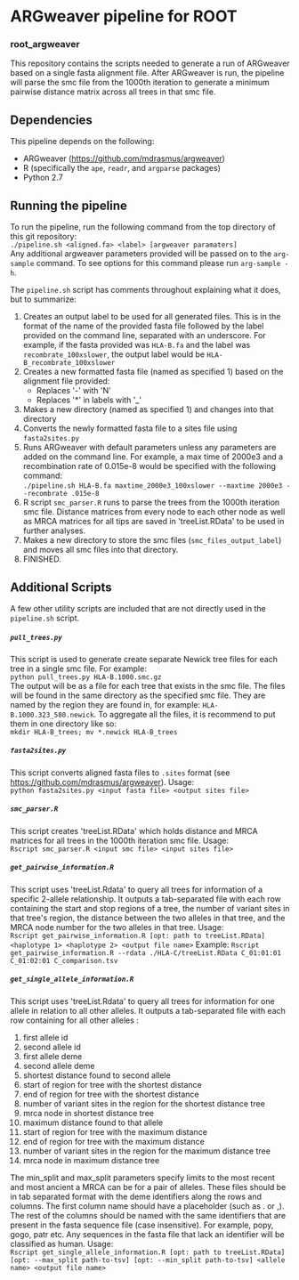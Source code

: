 # ARGweaver pipeline for ROOT
### root_argweaver

This repository contains the scripts needed to generate a run of ARGweaver based on a single fasta alignment file. After 
ARGweaver is run, the pipeline will parse the smc file from the 1000th iteration to generate a minimum pairwise distance 
matrix across all trees in that smc file.

## Dependencies

This pipeline depends on the following:
- ARGweaver (https://github.com/mdrasmus/argweaver)
- R (specifically the `ape`, `readr`, and `argparse` packages)
- Python 2.7

## Running the pipeline

To run the pipeline, run the following command from the top directory of this git repository:  
     `./pipeline.sh <aligned.fa> <label> [argweaver paramaters]`  
Any additional argweaver parameters provided will be passed on to the `arg-sample` command. To see options for this command 
please run `arg-sample -h`.

The `pipeline.sh` script has comments throughout explaining what it does, but to summarize:
1. Creates an output label to be used for all generated files. This is in the format of the name of the provided fasta file followed by the label provided on the command line, separated with an underscore. For example, if the fasta provided was `HLA-B.fa` and the label was `recombrate_100xslower`, the output label would be `HLA-B_recombrate_100xslower`
2. Creates a new formatted fasta file (named as specified 1) based on the alignment file provided:
   - Replaces '-' with 'N'
   - Replaces '*' in labels with '_'
3. Makes a new directory (named as specified 1) and changes into that directory
4. Converts the newly formatted fasta file to a sites file using `fasta2sites.py`
5. Runs ARGweaver with default parameters unless any parameters are added on the command line. For example, a max time of 2000e3 and a recombination rate of 0.015e-8 would be specified with the following command:  
     `./pipeline.sh HLA-B.fa maxtime_2000e3_100xslower --maxtime 2000e3 --recombrate .015e-8`  
6. R script `smc_parser.R` runs to parse the trees from the 1000th iteration smc file. Distance matrices from every node to each other node as well as MRCA matrices for all tips are saved in 'treeList.RData' to be used in further analyses.
7. Makes a new directory to store the smc files (`smc_files_output_label`) and moves all smc files into that directory.
8. FINISHED.

## Additional Scripts

A few other utility scripts are included that are not directly used in the `pipeline.sh` script.

##### `pull_trees.py`
This script is used to generate create separate Newick tree files for each tree in a single smc file. For example:  
`python pull_trees.py HLA-B.1000.smc.gz`  
The output will be as a file for each tree that exists in the smc file. The files will be found in the same directory as the 
specified smc file. They are named by the region they are found in, for example: `HLA-B.1000.323_580.newick`. To aggregate all 
the files, it is recommend to put them in one directory like so:\
     `mkdir HLA-B_trees; mv *.newick HLA-B_trees`

##### `fasta2sites.py`
This script converts aligned fasta files to `.sites` format (see https://github.com/mdrasmus/argweaver). Usage:  
     `python fasta2sites.py <input fasta file> <output sites file>`
   
##### `smc_parser.R`
This script creates 'treeList.RData' which holds distance and MRCA matrices for all trees in the 1000th iteration smc file. Usage:  
     `Rscript smc_parser.R <input smc file> <input sites file>`

##### `get_pairwise_information.R`
This script uses 'treeList.Rdata' to query all trees for information of a specific 2-allele relationship. It outputs a tab-separated file with each row containing the start and stop regions of a tree, the number of variant sites in that tree's region, the distance between the two alleles in that tree, and the MRCA node number for the two alleles in that tree. Usage:  
     `Rscript get_pairwise_information.R [opt: path to treeList.RData] <haplotype 1> <haplotype 2> <output file name>`
Example:
     `Rscript get_pairwise_information.R --rdata ./HLA-C/treeList.RData C_01:01:01 C_01:02:01 C_comparison.tsv`
     
##### `get_single_allele_information.R`
This script uses 'treeList.Rdata' to query all trees for information for one allele in relation to all other alleles. It outputs a tab-separated file with each row containing for all other alleles :
  1. first allele id
  2. second allele id
  3. first allele deme
  4. second allele deme
  5. shortest distance found to second allele
  6. start of region for tree with the shortest distance
  7. end of region for tree with the shortest distance
  8. number of variant sites in the region for the shortest distance tree
  9. mrca node in shortest distance tree
  10. maximum distance found to that allele
  11. start of region for tree with the maximum distance
  12. end of region for tree with the maximum distance
  13. number of variant sites in the region for the maximum distance tree
  14. mrca node in maximum distance tree
  
The min_split and max_split parameters specify limits to the most recent and most ancient a MRCA can be for a pair of alleles. These files should be in tab separated format with the deme identifiers along the rows and columns. The first column name should have a placeholder (such as . or ,). The rest of the columns should be named with the same identifiers that are present in the fasta sequence file (case insensitive). For example, popy, gogo, patr etc. Any sequences in the fasta file that lack an identifier will be classified as human.
  Usage:  
     `Rscript get_single_allele_information.R [opt: path to treeList.RData] [opt: --max_split path-to-tsv] [opt: --min_split path-to-tsv] <allele name> <output file name>`
